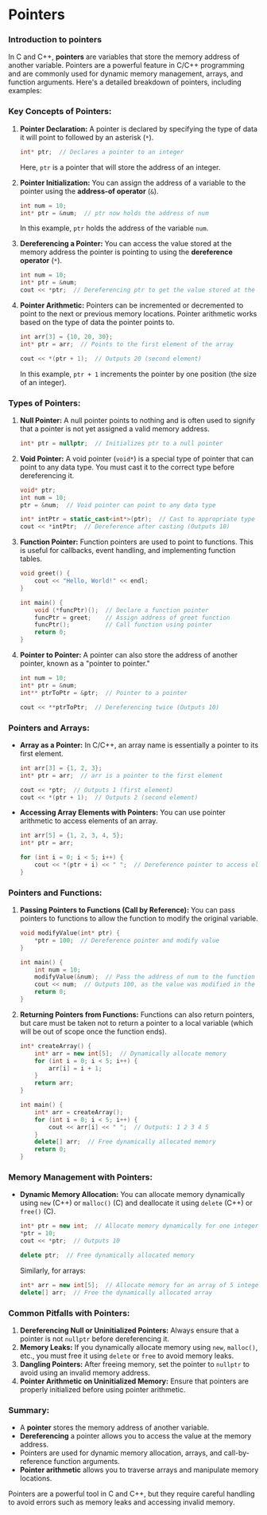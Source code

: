 # Pointers

### Introduction to pointers

In C and C++, **pointers** are variables that store the memory address of another variable. Pointers are a powerful feature in C/C++ programming and are commonly used for dynamic memory management, arrays, and function arguments. Here's a detailed breakdown of pointers, including examples:

### **Key Concepts of Pointers:**

1. **Pointer Declaration:**
   A pointer is declared by specifying the type of data it will point to followed by an asterisk (`*`).

   ```cpp
   int* ptr;  // Declares a pointer to an integer
   ```

   Here, `ptr` is a pointer that will store the address of an integer.

2. **Pointer Initialization:**
   You can assign the address of a variable to the pointer using the **address-of operator** (`&`).

   ```cpp
   int num = 10;
   int* ptr = &num;  // ptr now holds the address of num
   ```

   In this example, `ptr` holds the address of the variable `num`.

3. **Dereferencing a Pointer:**
   You can access the value stored at the memory address the pointer is pointing to using the **dereference operator** (`*`).

   ```cpp
   int num = 10;
   int* ptr = &num;
   cout << *ptr;  // Dereferencing ptr to get the value stored at the address (10)
   ```

4. **Pointer Arithmetic:**
   Pointers can be incremented or decremented to point to the next or previous memory locations. Pointer arithmetic works based on the type of data the pointer points to.

   ```cpp
   int arr[3] = {10, 20, 30};
   int* ptr = arr;  // Points to the first element of the array

   cout << *(ptr + 1);  // Outputs 20 (second element)
   ```

   In this example, `ptr + 1` increments the pointer by one position (the size of an integer).

### **Types of Pointers:**

1. **Null Pointer:**
   A null pointer points to nothing and is often used to signify that a pointer is not yet assigned a valid memory address.

   ```cpp
   int* ptr = nullptr;  // Initializes ptr to a null pointer
   ```

2. **Void Pointer:**
   A void pointer (`void*`) is a special type of pointer that can point to any data type. You must cast it to the correct type before dereferencing it.

   ```cpp
   void* ptr;
   int num = 10;
   ptr = &num;  // Void pointer can point to any data type

   int* intPtr = static_cast<int*>(ptr);  // Cast to appropriate type
   cout << *intPtr;  // Dereference after casting (Outputs 10)
   ```

3. **Function Pointer:**
   Function pointers are used to point to functions. This is useful for callbacks, event handling, and implementing function tables.

   ```cpp
   void greet() {
       cout << "Hello, World!" << endl;
   }

   int main() {
       void (*funcPtr)();  // Declare a function pointer
       funcPtr = greet;    // Assign address of greet function
       funcPtr();          // Call function using pointer
       return 0;
   }
   ```

4. **Pointer to Pointer:**
   A pointer can also store the address of another pointer, known as a "pointer to pointer."

   ```cpp
   int num = 10;
   int* ptr = &num;
   int** ptrToPtr = &ptr;  // Pointer to a pointer

   cout << **ptrToPtr;  // Dereferencing twice (Outputs 10)
   ```

### **Pointers and Arrays:**

- **Array as a Pointer:** In C/C++, an array name is essentially a pointer to its first element.
  
  ```cpp
  int arr[3] = {1, 2, 3};
  int* ptr = arr;  // arr is a pointer to the first element

  cout << *ptr;  // Outputs 1 (first element)
  cout << *(ptr + 1);  // Outputs 2 (second element)
  ```

- **Accessing Array Elements with Pointers:** You can use pointer arithmetic to access elements of an array.
  
  ```cpp
  int arr[5] = {1, 2, 3, 4, 5};
  int* ptr = arr;
  
  for (int i = 0; i < 5; i++) {
      cout << *(ptr + i) << " ";  // Dereference pointer to access elements
  }
  ```

### **Pointers and Functions:**

1. **Passing Pointers to Functions (Call by Reference):**
   You can pass pointers to functions to allow the function to modify the original variable.
   
   ```cpp
   void modifyValue(int* ptr) {
       *ptr = 100;  // Dereference pointer and modify value
   }

   int main() {
       int num = 10;
       modifyValue(&num);  // Pass the address of num to the function
       cout << num;  // Outputs 100, as the value was modified in the function
       return 0;
   }
   ```

2. **Returning Pointers from Functions:**
   Functions can also return pointers, but care must be taken not to return a pointer to a local variable (which will be out of scope once the function ends).

   ```cpp
   int* createArray() {
       int* arr = new int[5];  // Dynamically allocate memory
       for (int i = 0; i < 5; i++) {
           arr[i] = i + 1;
       }
       return arr;
   }

   int main() {
       int* arr = createArray();
       for (int i = 0; i < 5; i++) {
           cout << arr[i] << " ";  // Outputs: 1 2 3 4 5
       }
       delete[] arr;  // Free dynamically allocated memory
       return 0;
   }
   ```

### **Memory Management with Pointers:**

- **Dynamic Memory Allocation:** You can allocate memory dynamically using `new` (C++) or `malloc()` (C) and deallocate it using `delete` (C++) or `free()` (C).

   ```cpp
   int* ptr = new int;  // Allocate memory dynamically for one integer
   *ptr = 10;
   cout << *ptr;  // Outputs 10

   delete ptr;  // Free dynamically allocated memory
   ```

   Similarly, for arrays:

   ```cpp
   int* arr = new int[5];  // Allocate memory for an array of 5 integers
   delete[] arr;  // Free the dynamically allocated array
   ```

### **Common Pitfalls with Pointers:**

1. **Dereferencing Null or Uninitialized Pointers:** Always ensure that a pointer is not `nullptr` before dereferencing it.
2. **Memory Leaks:** If you dynamically allocate memory using `new`, `malloc()`, etc., you must free it using `delete` or `free` to avoid memory leaks.
3. **Dangling Pointers:** After freeing memory, set the pointer to `nullptr` to avoid using an invalid memory address.
4. **Pointer Arithmetic on Uninitialized Memory:** Ensure that pointers are properly initialized before using pointer arithmetic.

### **Summary:**
- A **pointer** stores the memory address of another variable.
- **Dereferencing** a pointer allows you to access the value at the memory address.
- Pointers are used for dynamic memory allocation, arrays, and call-by-reference function arguments.
- **Pointer arithmetic** allows you to traverse arrays and manipulate memory locations.

Pointers are a powerful tool in C and C++, but they require careful handling to avoid errors such as memory leaks and accessing invalid memory.